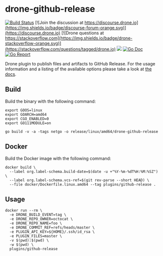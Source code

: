 # drone-github-release

[![Build Status](http://cloud.drone.io/api/badges/drone-plugins/drone-github-release/status.svg)](http://cloud.drone.io/drone-plugins/drone-github-release)
[![Join the discussion at https://discourse.drone.io](https://img.shields.io/badge/discourse-forum-orange.svg)](https://discourse.drone.io)
[![Drone questions at https://stackoverflow.com](https://img.shields.io/badge/drone-stackoverflow-orange.svg)](https://stackoverflow.com/questions/tagged/drone.io)
[![](https://images.microbadger.com/badges/image/plugins/github-release.svg)](https://microbadger.com/images/plugins/github-release "Get your own image badge on microbadger.com")
[![Go Doc](https://godoc.org/github.com/drone-plugins/drone-github-release?status.svg)](http://godoc.org/github.com/drone-plugins/drone-github-release)
[![Go Report](https://goreportcard.com/badge/github.com/drone-plugins/drone-github-release)](https://goreportcard.com/report/github.com/drone-plugins/drone-github-release)

Drone plugin to publish files and artifacts to GitHub Release. For the usage information and a listing of the available options please take a look at [the docs](http://plugins.drone.io/drone-plugins/drone-github-release/).

## Build

Build the binary with the following command:

```console
export GOOS=linux
export GOARCH=amd64
export CGO_ENABLED=0
export GO111MODULE=on

go build -v -a -tags netgo -o release/linux/amd64/drone-github-release
```

## Docker

Build the Docker image with the following command:

```console
docker build \
  --label org.label-schema.build-date=$(date -u +"%Y-%m-%dT%H:%M:%SZ") \
  --label org.label-schema.vcs-ref=$(git rev-parse --short HEAD) \
  --file docker/Dockerfile.linux.amd64 --tag plugins/github-release .
```

## Usage

```console
docker run --rm \
  -e DRONE_BUILD_EVENT=tag \
  -e DRONE_REPO_OWNER=octocat \
  -e DRONE_REPO_NAME=foo \
  -e DRONE_COMMIT_REF=refs/heads/master \
  -e PLUGIN_API_KEY=${HOME}/.ssh/id_rsa \
  -e PLUGIN_FILES=master \
  -v $(pwd):$(pwd) \
  -w $(pwd) \
  plugins/github-release
```

